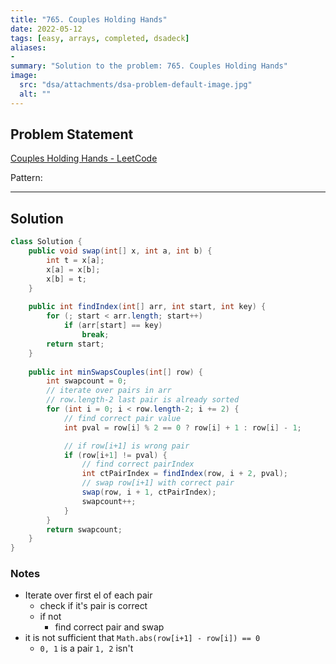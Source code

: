 ```yaml
---
title: "765. Couples Holding Hands"
date: 2022-05-12
tags: [easy, arrays, completed, dsadeck]
aliases:
- 
summary: "Solution to the problem: 765. Couples Holding Hands"
image:
  src: "dsa/attachments/dsa-problem-default-image.jpg"
  alt: ""
---
```


## Problem Statement
[Couples Holding Hands - LeetCode](https://leetcode.com/problems/couples-holding-hands/)

Pattern: 

---

## Solution
``` java
class Solution {
	public void swap(int[] x, int a, int b) {
		int t = x[a];
		x[a] = x[b];
		x[b] = t;
	}
	
	public int findIndex(int[] arr, int start, int key) {
		for (; start < arr.length; start++)
			if (arr[start] == key)
				break;
		return start;
	}
	
	public int minSwapsCouples(int[] row) {
		int swapcount = 0;
		// iterate over pairs in arr
		// row.length-2 last pair is already sorted
		for (int i = 0; i < row.length-2; i += 2) {
			// find correct pair value
			int pval = row[i] % 2 == 0 ? row[i] + 1 : row[i] - 1;

			// if row[i+1] is wrong pair
			if (row[i+1] != pval) {
				// find correct pairIndex
				int ctPairIndex = findIndex(row, i + 2, pval);
				// swap row[i+1] with correct pair
				swap(row, i + 1, ctPairIndex);
				swapcount++;
			}
		}
		return swapcount;
	}
}
```

### Notes
- Iterate over first el of each pair 
	- check if it's pair is correct
	- if not
		- find correct pair and swap
- it is not sufficient that `Math.abs(row[i+1] - row[i]) == 0`
	- `0, 1` is a pair `1, 2` isn't

